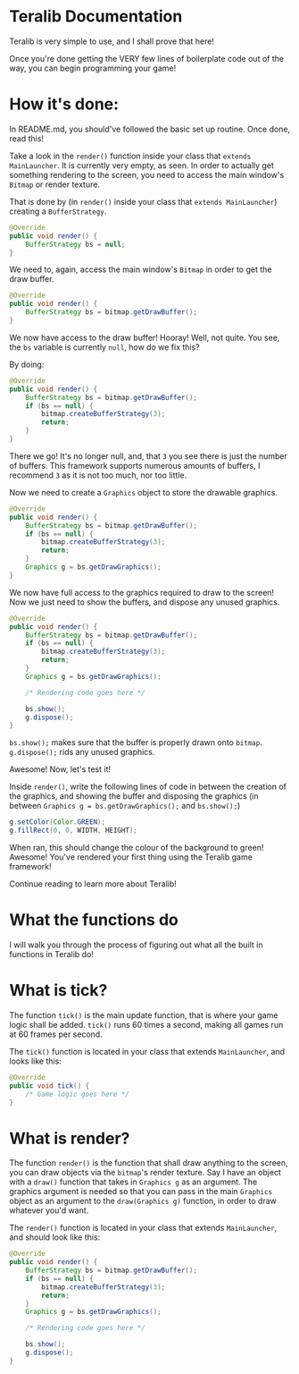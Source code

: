 # Teralib Documentation

Teralib is very simple to use, and I shall prove that here!

Once you're done getting the VERY few lines of boilerplate code out of the way, you can begin programming your
game!

# How it's done:

In README.md, you should've followed the basic set up routine. Once done, read this!

Take a look in the `render()` function inside your class that `extends MainLauncher`.
It is currently very empty, as seen. In order to actually get something rendering to the screen,
you need to access the main window's `Bitmap` or render texture.

That is done by (in `render()` inside your class that `extends MainLauncher`) creating a `BufferStrategy`.

```java
@Override
public void render() {
	BufferStrategy bs = null;
}
```

We need to, again, access the main window's `Bitmap` in order to get the draw buffer.

```java
@Override
public void render() {
	BufferStrategy bs = bitmap.getDrawBuffer();
}
```

We now have access to the draw buffer! Hooray! Well, not quite.
You see, the `bs` variable is currently `null`, how do we fix this?

By doing:

```java
@Override
public void render() {
	BufferStrategy bs = bitmap.getDrawBuffer();
	if (bs == null) {
		bitmap.createBufferStrategy(3);
		return;
	}
}
```

There we go! It's no longer null, and, that `3` you see there is just the number of buffers.
This framework supports numerous amounts of buffers, I recommend `3` as it is not too much, nor too little.

Now we need to create a `Graphics` object to store the drawable graphics.

```java
@Override
public void render() {
	BufferStrategy bs = bitmap.getDrawBuffer();
	if (bs == null) {
		bitmap.createBufferStrategy(3);
		return;
	}
	Graphics g = bs.getDrawGraphics();
}
```

We now have full access to the graphics required to draw to the screen!
Now we just need to show the buffers, and dispose any unused graphics.

```java
@Override
public void render() {
	BufferStrategy bs = bitmap.getDrawBuffer();
	if (bs == null) {
		bitmap.createBufferStrategy(3);
		return;
	}
	Graphics g = bs.getDrawGraphics();

	/* Rendering code goes here */

	bs.show();
	g.dispose();
}
```
 
`bs.show();` makes sure that the buffer is properly drawn onto `bitmap`.
`g.dispose();` rids any unused graphics.

Awesome! Now, let's test it!

Inside `render()`, write the following lines of code in between the creation of the graphics,
and showing the buffer and disposing the graphics (in between `Graphics g = bs.getDrawGraphics();` and `bs.show();`)

```java
g.setColor(Color.GREEN);
g.fillRect(0, 0, WIDTH, HEIGHT);
```

When ran, this should change the colour of the background to green!
Awesome! You've rendered your first thing using the Teralib game framework!

Continue reading to learn more about Teralib!

# What the functions do

I will walk you through the process of figuring out what all the built in functions in Teralib do!

# What is tick?

The function `tick()` is the main update function, that is where your game logic shall be added.
`tick()` runs 60 times a second, making all games run at 60 frames per second.

The `tick()` function is located in your class that extends `MainLauncher`, and looks like this:

```java
@Override
public void tick() {
	/* Game logic goes here */
}
```

# What is render?

The function `render()` is the function that shall draw anything to the screen, you can draw objects
via the `bitmap`'s render texture. Say I have an object with a `draw()` function that takes in 
`Graphics g` as an argument. The graphics argument is needed so that you can pass in the main `Graphics`
object as an argument to the `draw(Graphics g)` function, in order to draw whatever you'd want.

The `render()` function is located in your class that extends `MainLauncher`, and should look like this:
```java
@Override
public void render() {
	BufferStrategy bs = bitmap.getDrawBuffer();
	if (bs == null) {
		bitmap.createBufferStrategy(3);
		return;
	}
	Graphics g = bs.getDrawGraphics();

	/* Rendering code goes here */

	bs.show();
	g.dispose();
}
```